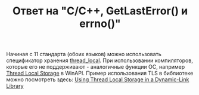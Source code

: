 ﻿---
title: "Ответ на \"C/C++, GetLastError() и errno()\""
se.owner.user_id: 240512
se.owner.display_name: "MSDN.WhiteKnight"
se.owner.link: "https://ru.stackoverflow.com/users/240512/msdn-whiteknight"
se.answer_id: 881159
se.question_id: 881151
se.post_type: answer
se.score: 3
se.is_accepted: True
---
<p>Начиная с 11 стандарта (обоих языков) можно использовать спецификатор хранения <a href="https://en.cppreference.com/w/c/thread/thread_local" rel="nofollow noreferrer">thread_local</a>. При использовании компиляторов, которые его не поддерживают - аналогичные функции ОС, например <a href="https://docs.microsoft.com/en-us/windows/desktop/procthread/using-thread-local-storage" rel="nofollow noreferrer">Thread Local Storage</a> в WinAPI. Пример использования TLS в библиотеке можно посмотреть здесь: <a href="https://docs.microsoft.com/ru-ru/windows/desktop/Dlls/using-thread-local-storage-in-a-dynamic-link-library" rel="nofollow noreferrer">Using Thread Local Storage in a Dynamic-Link Library</a> </p>
